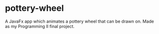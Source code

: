 # pottery-wheel
A JavaFx app which animates a pottery wheel that can be drawn on. Made as my Programming II final project.
